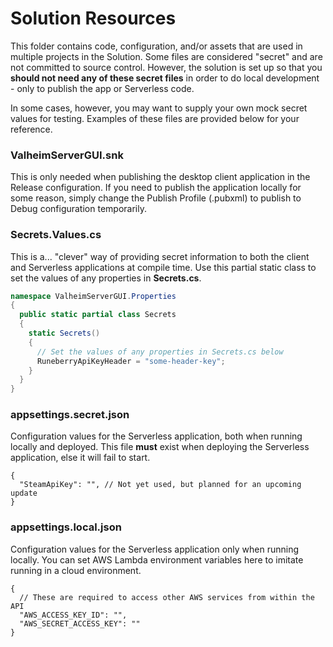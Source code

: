 # Solution Resources

This folder contains code, configuration, and/or assets that are used in multiple projects in the Solution. Some files are considered "secret" and are not committed to source control. However, the solution is set up so that you **should not need any of these secret files** in order to do local development - only to publish the app or Serverless code.

In some cases, however, you may want to supply your own mock secret values for testing. Examples of these files are provided below for your reference.

### ValheimServerGUI.snk

This is only needed when publishing the desktop client application in the Release configuration. If you need to publish the application locally for some reason, simply change the Publish Profile (.pubxml) to publish to Debug configuration temporarily.

### Secrets.Values.cs

This is a... "clever" way of providing secret information to both the client and Serverless applications at compile time. Use this partial static class to set the values of any properties in **Secrets.cs**.

```csharp
namespace ValheimServerGUI.Properties
{
  public static partial class Secrets
  {
    static Secrets()
    {
      // Set the values of any properties in Secrets.cs below
      RuneberryApiKeyHeader = "some-header-key";
    }
  }
}
```

### appsettings.secret.json

Configuration values for the Serverless application, both when running locally and deployed. This file **must** exist when deploying the Serverless application, else it will fail to start.

```jsonc
{
  "SteamApiKey": "", // Not yet used, but planned for an upcoming update
}
```

### appsettings.local.json

Configuration values for the Serverless application only when running locally. You can set AWS Lambda environment variables here to imitate running in a cloud environment.

```jsonc
{
  // These are required to access other AWS services from within the API
  "AWS_ACCESS_KEY_ID": "",
  "AWS_SECRET_ACCESS_KEY": ""
}
```